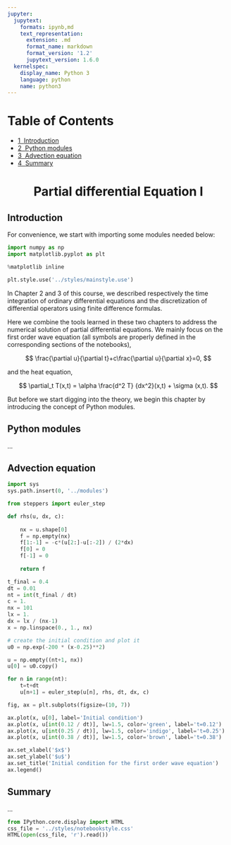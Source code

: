```yaml
---
jupyter:
  jupytext:
    formats: ipynb,md
    text_representation:
      extension: .md
      format_name: markdown
      format_version: '1.2'
      jupytext_version: 1.6.0
  kernelspec:
    display_name: Python 3
    language: python
    name: python3
---
```


<!-- #region toc=true -->
<h1>Table of Contents<span class="tocSkip"></span></h1>
<div class="toc"><ul class="toc-item"><li><span><a href="#Introduction" data-toc-modified-id="Introduction-1"><span class="toc-item-num">1&nbsp;&nbsp;</span>Introduction</a></span></li><li><span><a href="#Python-modules" data-toc-modified-id="Python-modules-2"><span class="toc-item-num">2&nbsp;&nbsp;</span>Python modules</a></span></li><li><span><a href="#Advection-equation" data-toc-modified-id="Advection-equation-3"><span class="toc-item-num">3&nbsp;&nbsp;</span>Advection equation</a></span></li><li><span><a href="#Summary" data-toc-modified-id="Summary-4"><span class="toc-item-num">4&nbsp;&nbsp;</span>Summary</a></span></li></ul></div>
<!-- #endregion -->

<h1 style="text-align: center">Partial differential Equation I</h1>

## Introduction

For convenience, we start with importing some modules needed below:

```python
import numpy as np
import matplotlib.pyplot as plt

%matplotlib inline

plt.style.use('../styles/mainstyle.use')
```

In Chapter 2 and 3 of this course, we described respectively the time integration of ordinary differential equations and the discretization of differential operators using finite difference formulas.

Here we combine the tools learned in these two chapters to address the numerical solution of partial differential equations. We mainly focus on the first order wave equation (all symbols are properly defined in the corresponding sections of the notebooks),

$$
   \frac{\partial u}{\partial t}+c\frac{\partial u}{\partial x}=0,
$$

and the heat equation,

$$
   \partial_t T(x,t) = \alpha \frac{d^2 T} {dx^2}(x,t) + \sigma (x,t).
$$

But before we start digging into the theory, we begin this chapter by introducing the concept of Python modules.


## Python modules

...

## Advection equation

```python
import sys
sys.path.insert(0, '../modules')
```

```python
from steppers import euler_step
```

```python
def rhs(u, dx, c):
    
    nx = u.shape[0]
    f = np.empty(nx)
    f[1:-1] = -c*(u[2:]-u[:-2]) / (2*dx)
    f[0] = 0
    f[-1] = 0
    
    return f
```

```python
t_final = 0.4
dt = 0.01
nt = int(t_final / dt)
c = 1.
nx = 101
lx = 1.
dx = lx / (nx-1)
x = np.linspace(0., 1., nx)
```

```python
# create the initial condition and plot it
u0 = np.exp(-200 * (x-0.25)**2)
```

```python
u = np.empty((nt+1, nx))
u[0] = u0.copy()
```

```python
for n in range(nt):
    t=t+dt
    u[n+1] = euler_step(u[n], rhs, dt, dx, c)
```

```python
fig, ax = plt.subplots(figsize=(10, 7))

ax.plot(x, u[0], label='Initial condition')
ax.plot(x, u[int(0.12 / dt)], lw=1.5, color='green', label='t=0.12')
ax.plot(x, u[int(0.25 / dt)], lw=1.5, color='indigo', label='t=0.25')
ax.plot(x, u[int(0.38 / dt)], lw=1.5, color='brown', label='t=0.38')

ax.set_xlabel('$x$')
ax.set_ylabel('$u$')
ax.set_title('Initial condition for the first order wave equation')
ax.legend()
```

<!-- #region cell_style="center" -->
## Summary

...
<!-- #endregion -->

```python
from IPython.core.display import HTML
css_file = '../styles/notebookstyle.css'
HTML(open(css_file, 'r').read())
```

